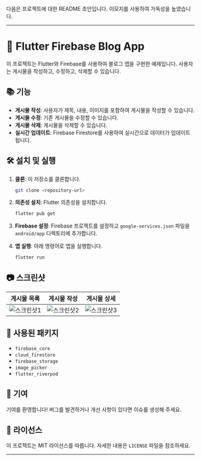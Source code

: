 다음은 프로젝트에 대한 README 초안입니다. 이모지를 사용하여 가독성을 높였습니다.

---

# 📸 Flutter Firebase Blog App

이 프로젝트는 Flutter와 Firebase를 사용하여 블로그 앱을 구현한 예제입니다. 사용자는 게시물을 작성하고, 수정하고, 삭제할 수 있습니다.

## 📚 기능

- **게시물 작성**: 사용자가 제목, 내용, 이미지를 포함하여 게시물을 작성할 수 있습니다.
- **게시물 수정**: 기존 게시물을 수정할 수 있습니다.
- **게시물 삭제**: 게시물을 삭제할 수 있습니다.
- **실시간 업데이트**: Firebase Firestore를 사용하여 실시간으로 데이터가 업데이트됩니다.

## 🛠️ 설치 및 실행

1. **클론**: 이 저장소를 클론합니다.
   ```bash
   git clone <repository-url>
   ```

2. **의존성 설치**: Flutter 의존성을 설치합니다.
   ```bash
   flutter pub get
   ```

3. **Firebase 설정**: Firebase 프로젝트를 설정하고 `google-services.json` 파일을 `android/app` 디렉토리에 추가합니다.

4. **앱 실행**: 아래 명령어로 앱을 실행합니다.
   ```bash
   flutter run
   ```

## 📷 스크린샷

| 게시물 목록 | 게시물 작성 | 게시물 상세 |
|:-----------:|:-----------:|:-----------:|
| ![스크린샷1](screenshot1.png) | ![스크린샷2](screenshot2.png) | ![스크린샷3](screenshot3.png) |

## 🔗 사용된 패키지

- `firebase_core`
- `cloud_firestore`
- `firebase_storage`
- `image_picker`
- `flutter_riverpod`

## 🤝 기여

기여를 환영합니다! 버그를 발견하거나 개선 사항이 있다면 이슈를 생성해 주세요.

## 📄 라이선스

이 프로젝트는 MIT 라이선스를 따릅니다. 자세한 내용은 `LICENSE` 파일을 참조하세요.

---
